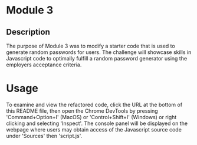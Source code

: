 # Module 3
## Description

The purpose of Module 3 was to modify a starter code that is used to generate random passwords for users. The challenge will showcase skills in Javascript code to optimally fulfill a random password generator using the employers acceptance criteria.

# Usage

To examine and view the refactored code, click the URL at the bottom of this README file, then open the Chrome DevTools by pressing 'Command+Option+I' (MacOS) or 'Control+Shift+I' (Windows) or right clicking and selecting 'Inspect'. The console panel will be displayed on the webpage where users may obtain access of the Javascript source code under 'Sources' then 'script.js'.

